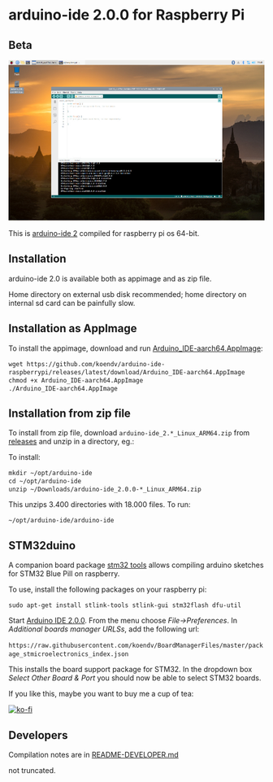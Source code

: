 # arduino-ide 2.0.0 for Raspberry Pi

## Beta

[![arduino ide 2.0](images/screenshot_small.jpg)](https://github.com/koendv/arduino-ide-raspberrypi/raw/main/images/screenshot.png)


This is [arduino-ide 2](https://github.com/arduino/arduino-ide) compiled for raspberry pi os 64-bit.

## Installation

arduino-ide 2.0 is available both as appimage and as zip file.

Home directory on external usb disk recommended; home directory on internal sd card can be painfully slow.

## Installation as AppImage


To install the appimage, download and run [Arduino_IDE-aarch64.AppImage](https://github.com/koendv/arduino-ide-raspberrypi/releases/latest/download/Arduino_IDE-aarch64.AppImage):

```
wget https://github.com/koendv/arduino-ide-raspberrypi/releases/latest/download/Arduino_IDE-aarch64.AppImage
chmod +x Arduino_IDE-aarch64.AppImage
./Arduino_IDE-aarch64.AppImage
```

## Installation from zip file

To install from zip file, download `arduino-ide_2.*_Linux_ARM64.zip` from [releases](https://github.com/koendv/arduino-ide-raspberrypi/releases/latest) and unzip in a directory, eg.:

To install:

```
mkdir ~/opt/arduino-ide
cd ~/opt/arduino-ide
unzip ~/Downloads/arduino-ide_2.0.0-*_Linux_ARM64.zip
```
This unzips 3.400 directories with 18.000 files.
To run:

```
~/opt/arduino-ide/arduino-ide
```

## STM32duino

A companion board package [stm32 tools](https://github.com/koendv/Arduino_Tools) allows compiling arduino sketches for STM32 Blue Pill on raspberry.

To use, install the following packages on your raspberry pi:
```
sudo apt-get install stlink-tools stlink-gui stm32flash dfu-util
```

Start [Arduino IDE 2.0.0](https://github.com/koendv/arduino-ide-raspberrypi). From the menu choose *File->Preferences*. In *Additional boards manager URLSs*, add the following url:

 ```https://raw.githubusercontent.com/koendv/BoardManagerFiles/master/package_stmicroelectronics_index.json```

This installs the board support package for STM32. In the dropdown box *Select Other Board & Port* you should now be able to select STM32 boards.


If you like this, maybe you want to buy me a cup of tea:

[![ko-fi](images/kofibutton.svg)](https://ko-fi.com/Q5Q03LPDQ)

## Developers

Compilation notes are in [README-DEVELOPER.md](README-DEVELOPER.md)

not truncated.
